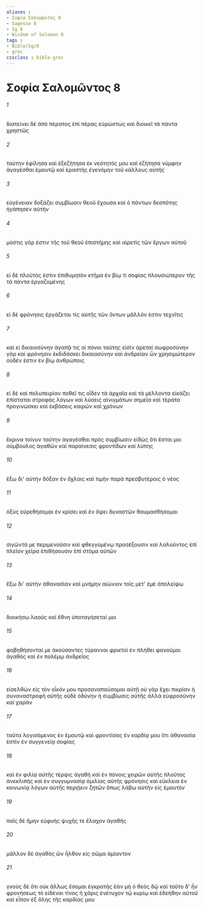 ```yaml
---
aliases : 
- Σοφία Σαλoμῶντος 8
- Sagesse 8
- Sg 8
- Wisdom of Solomon 8
tags : 
- Bible/Sg/8
- grec
cssclass : bible-grec
---
```


# Σοφία Σαλoμῶντος 8

###### 1
διατείνει δὲ ἀπὸ πέρατος ἐπὶ πέρας εὐρώστως καὶ διοικεῖ τὰ πάντα χρηστῶς
###### 2
ταύτην ἐφίλησα καὶ ἐξεζήτησα ἐκ νεότητός μου καὶ ἐζήτησα νύμφην ἀγαγέσθαι ἐμαυτῷ καὶ ἐραστὴς ἐγενόμην τοῦ κάλλους αὐτῆς
###### 3
εὐγένειαν δοξάζει συμβίωσιν θεοῦ ἔχουσα καὶ ὁ πάντων δεσπότης ἠγάπησεν αὐτήν
###### 4
μύστις γάρ ἐστιν τῆς τοῦ θεοῦ ἐπιστήμης καὶ αἱρετὶς τῶν ἔργων αὐτοῦ
###### 5
εἰ δὲ πλοῦτός ἐστιν ἐπιθυμητὸν κτῆμα ἐν βίῳ τί σοφίας πλουσιώτερον τῆς τὰ πάντα ἐργαζομένης
###### 6
εἰ δὲ φρόνησις ἐργάζεται τίς αὐτῆς τῶν ὄντων μᾶλλόν ἐστιν τεχνῖτις
###### 7
καὶ εἰ δικαιοσύνην ἀγαπᾷ τις οἱ πόνοι ταύτης εἰσὶν ἀρεταί σωφροσύνην γὰρ καὶ φρόνησιν ἐκδιδάσκει δικαιοσύνην καὶ ἀνδρείαν ὧν χρησιμώτερον οὐδέν ἐστιν ἐν βίῳ ἀνθρώποις
###### 8
εἰ δὲ καὶ πολυπειρίαν ποθεῖ τις οἶδεν τὰ ἀρχαῖα καὶ τὰ μέλλοντα εἰκάζει ἐπίσταται στροφὰς λόγων καὶ λύσεις αἰνιγμάτων σημεῖα καὶ τέρατα προγινώσκει καὶ ἐκβάσεις καιρῶν καὶ χρόνων
###### 9
ἔκρινα τοίνυν ταύτην ἀγαγέσθαι πρὸς συμβίωσιν εἰδὼς ὅτι ἔσται μοι σύμβουλος ἀγαθῶν καὶ παραίνεσις φροντίδων καὶ λύπης
###### 10
ἕξω δι' αὐτὴν δόξαν ἐν ὄχλοις καὶ τιμὴν παρὰ πρεσβυτέροις ὁ νέος
###### 11
ὀξὺς εὑρεθήσομαι ἐν κρίσει καὶ ἐν ὄψει δυναστῶν θαυμασθήσομαι
###### 12
σιγῶντά με περιμενοῦσιν καὶ φθεγγομένῳ προσέξουσιν καὶ λαλοῦντος ἐπὶ πλεῖον χεῖρα ἐπιθήσουσιν ἐπὶ στόμα αὐτῶν
###### 13
ἕξω δι' αὐτὴν ἀθανασίαν καὶ μνήμην αἰώνιον τοῖς μετ' ἐμὲ ἀπολείψω
###### 14
διοικήσω λαούς καὶ ἔθνη ὑποταγήσεταί μοι
###### 15
φοβηθήσονταί με ἀκούσαντες τύραννοι φρικτοί ἐν πλήθει φανοῦμαι ἀγαθὸς καὶ ἐν πολέμῳ ἀνδρεῖος
###### 16
εἰσελθὼν εἰς τὸν οἶκόν μου προσαναπαύσομαι αὐτῇ οὐ γὰρ ἔχει πικρίαν ἡ συναναστροφὴ αὐτῆς οὐδὲ ὀδύνην ἡ συμβίωσις αὐτῆς ἀλλὰ εὐφροσύνην καὶ χαράν
###### 17
ταῦτα λογισάμενος ἐν ἐμαυτῷ καὶ φροντίσας ἐν καρδίᾳ μου ὅτι ἀθανασία ἐστὶν ἐν συγγενείᾳ σοφίας
###### 18
καὶ ἐν φιλίᾳ αὐτῆς τέρψις ἀγαθὴ καὶ ἐν πόνοις χειρῶν αὐτῆς πλοῦτος ἀνεκλιπὴς καὶ ἐν συγγυμνασίᾳ ὁμιλίας αὐτῆς φρόνησις καὶ εὔκλεια ἐν κοινωνίᾳ λόγων αὐτῆς περιῄειν ζητῶν ὅπως λάβω αὐτὴν εἰς ἐμαυτόν
###### 19
παῖς δὲ ἤμην εὐφυὴς ψυχῆς τε ἔλαχον ἀγαθῆς
###### 20
μᾶλλον δὲ ἀγαθὸς ὢν ἦλθον εἰς σῶμα ἀμίαντον
###### 21
γνοὺς δὲ ὅτι οὐκ ἄλλως ἔσομαι ἐγκρατής ἐὰν μὴ ὁ θεὸς δῷ καὶ τοῦτο δ' ἦν φρονήσεως τὸ εἰδέναι τίνος ἡ χάρις ἐνέτυχον τῷ κυρίῳ καὶ ἐδεήθην αὐτοῦ καὶ εἶπον ἐξ ὅλης τῆς καρδίας μου
